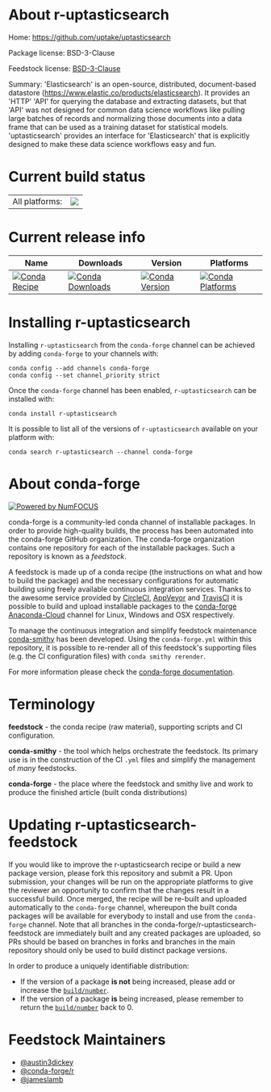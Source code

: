 About r-uptasticsearch
======================

Home: https://github.com/uptake/uptasticsearch

Package license: BSD-3-Clause

Feedstock license: [BSD-3-Clause](https://github.com/conda-forge/r-uptasticsearch-feedstock/blob/master/LICENSE.txt)

Summary: 'Elasticsearch' is an open-source, distributed, document-based datastore (<https://www.elastic.co/products/elasticsearch>). It provides an 'HTTP' 'API' for querying the database and extracting datasets, but that 'API' was not designed for common data science workflows like pulling large batches of records and normalizing those documents into a data frame that can be used as a training dataset for statistical models. 'uptasticsearch' provides an interface for 'Elasticsearch' that is explicitly designed to make these data science workflows easy and fun.

Current build status
====================


<table><tr><td>All platforms:</td>
    <td>
      <a href="https://dev.azure.com/conda-forge/feedstock-builds/_build/latest?definitionId=9577&branchName=master">
        <img src="https://dev.azure.com/conda-forge/feedstock-builds/_apis/build/status/r-uptasticsearch-feedstock?branchName=master">
      </a>
    </td>
  </tr>
</table>

Current release info
====================

| Name | Downloads | Version | Platforms |
| --- | --- | --- | --- |
| [![Conda Recipe](https://img.shields.io/badge/recipe-r--uptasticsearch-green.svg)](https://anaconda.org/conda-forge/r-uptasticsearch) | [![Conda Downloads](https://img.shields.io/conda/dn/conda-forge/r-uptasticsearch.svg)](https://anaconda.org/conda-forge/r-uptasticsearch) | [![Conda Version](https://img.shields.io/conda/vn/conda-forge/r-uptasticsearch.svg)](https://anaconda.org/conda-forge/r-uptasticsearch) | [![Conda Platforms](https://img.shields.io/conda/pn/conda-forge/r-uptasticsearch.svg)](https://anaconda.org/conda-forge/r-uptasticsearch) |

Installing r-uptasticsearch
===========================

Installing `r-uptasticsearch` from the `conda-forge` channel can be achieved by adding `conda-forge` to your channels with:

```
conda config --add channels conda-forge
conda config --set channel_priority strict
```

Once the `conda-forge` channel has been enabled, `r-uptasticsearch` can be installed with:

```
conda install r-uptasticsearch
```

It is possible to list all of the versions of `r-uptasticsearch` available on your platform with:

```
conda search r-uptasticsearch --channel conda-forge
```


About conda-forge
=================

[![Powered by NumFOCUS](https://img.shields.io/badge/powered%20by-NumFOCUS-orange.svg?style=flat&colorA=E1523D&colorB=007D8A)](http://numfocus.org)

conda-forge is a community-led conda channel of installable packages.
In order to provide high-quality builds, the process has been automated into the
conda-forge GitHub organization. The conda-forge organization contains one repository
for each of the installable packages. Such a repository is known as a *feedstock*.

A feedstock is made up of a conda recipe (the instructions on what and how to build
the package) and the necessary configurations for automatic building using freely
available continuous integration services. Thanks to the awesome service provided by
[CircleCI](https://circleci.com/), [AppVeyor](https://www.appveyor.com/)
and [TravisCI](https://travis-ci.com/) it is possible to build and upload installable
packages to the [conda-forge](https://anaconda.org/conda-forge)
[Anaconda-Cloud](https://anaconda.org/) channel for Linux, Windows and OSX respectively.

To manage the continuous integration and simplify feedstock maintenance
[conda-smithy](https://github.com/conda-forge/conda-smithy) has been developed.
Using the ``conda-forge.yml`` within this repository, it is possible to re-render all of
this feedstock's supporting files (e.g. the CI configuration files) with ``conda smithy rerender``.

For more information please check the [conda-forge documentation](https://conda-forge.org/docs/).

Terminology
===========

**feedstock** - the conda recipe (raw material), supporting scripts and CI configuration.

**conda-smithy** - the tool which helps orchestrate the feedstock.
                   Its primary use is in the construction of the CI ``.yml`` files
                   and simplify the management of *many* feedstocks.

**conda-forge** - the place where the feedstock and smithy live and work to
                  produce the finished article (built conda distributions)


Updating r-uptasticsearch-feedstock
===================================

If you would like to improve the r-uptasticsearch recipe or build a new
package version, please fork this repository and submit a PR. Upon submission,
your changes will be run on the appropriate platforms to give the reviewer an
opportunity to confirm that the changes result in a successful build. Once
merged, the recipe will be re-built and uploaded automatically to the
`conda-forge` channel, whereupon the built conda packages will be available for
everybody to install and use from the `conda-forge` channel.
Note that all branches in the conda-forge/r-uptasticsearch-feedstock are
immediately built and any created packages are uploaded, so PRs should be based
on branches in forks and branches in the main repository should only be used to
build distinct package versions.

In order to produce a uniquely identifiable distribution:
 * If the version of a package **is not** being increased, please add or increase
   the [``build/number``](https://docs.conda.io/projects/conda-build/en/latest/resources/define-metadata.html#build-number-and-string).
 * If the version of a package **is** being increased, please remember to return
   the [``build/number``](https://docs.conda.io/projects/conda-build/en/latest/resources/define-metadata.html#build-number-and-string)
   back to 0.

Feedstock Maintainers
=====================

* [@austin3dickey](https://github.com/austin3dickey/)
* [@conda-forge/r](https://github.com/conda-forge/r/)
* [@jameslamb](https://github.com/jameslamb/)

